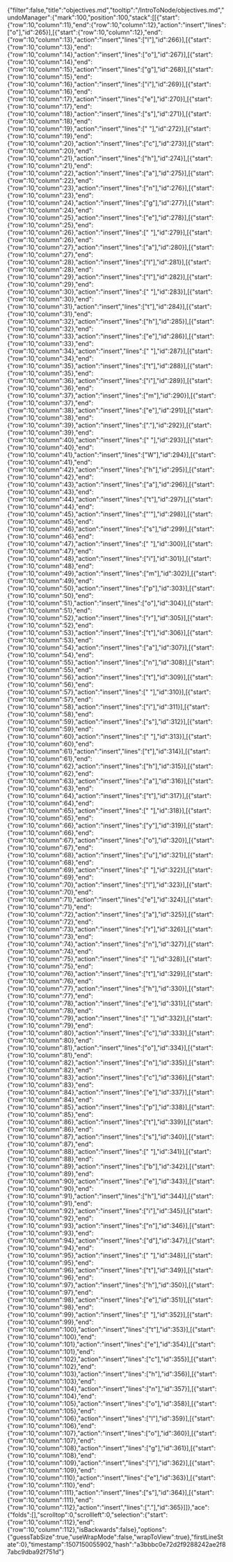 {"filter":false,"title":"objectives.md","tooltip":"/IntroToNode/objectives.md","undoManager":{"mark":100,"position":100,"stack":[[{"start":{"row":10,"column":11},"end":{"row":10,"column":12},"action":"insert","lines":["o"],"id":265}],[{"start":{"row":10,"column":12},"end":{"row":10,"column":13},"action":"insert","lines":["l"],"id":266}],[{"start":{"row":10,"column":13},"end":{"row":10,"column":14},"action":"insert","lines":["o"],"id":267}],[{"start":{"row":10,"column":14},"end":{"row":10,"column":15},"action":"insert","lines":["g"],"id":268}],[{"start":{"row":10,"column":15},"end":{"row":10,"column":16},"action":"insert","lines":["i"],"id":269}],[{"start":{"row":10,"column":16},"end":{"row":10,"column":17},"action":"insert","lines":["e"],"id":270}],[{"start":{"row":10,"column":17},"end":{"row":10,"column":18},"action":"insert","lines":["s"],"id":271}],[{"start":{"row":10,"column":18},"end":{"row":10,"column":19},"action":"insert","lines":[" "],"id":272}],[{"start":{"row":10,"column":19},"end":{"row":10,"column":20},"action":"insert","lines":["c"],"id":273}],[{"start":{"row":10,"column":20},"end":{"row":10,"column":21},"action":"insert","lines":["h"],"id":274}],[{"start":{"row":10,"column":21},"end":{"row":10,"column":22},"action":"insert","lines":["a"],"id":275}],[{"start":{"row":10,"column":22},"end":{"row":10,"column":23},"action":"insert","lines":["n"],"id":276}],[{"start":{"row":10,"column":23},"end":{"row":10,"column":24},"action":"insert","lines":["g"],"id":277}],[{"start":{"row":10,"column":24},"end":{"row":10,"column":25},"action":"insert","lines":["e"],"id":278}],[{"start":{"row":10,"column":25},"end":{"row":10,"column":26},"action":"insert","lines":[" "],"id":279}],[{"start":{"row":10,"column":26},"end":{"row":10,"column":27},"action":"insert","lines":["a"],"id":280}],[{"start":{"row":10,"column":27},"end":{"row":10,"column":28},"action":"insert","lines":["l"],"id":281}],[{"start":{"row":10,"column":28},"end":{"row":10,"column":29},"action":"insert","lines":["l"],"id":282}],[{"start":{"row":10,"column":29},"end":{"row":10,"column":30},"action":"insert","lines":[" "],"id":283}],[{"start":{"row":10,"column":30},"end":{"row":10,"column":31},"action":"insert","lines":["t"],"id":284}],[{"start":{"row":10,"column":31},"end":{"row":10,"column":32},"action":"insert","lines":["h"],"id":285}],[{"start":{"row":10,"column":32},"end":{"row":10,"column":33},"action":"insert","lines":["e"],"id":286}],[{"start":{"row":10,"column":33},"end":{"row":10,"column":34},"action":"insert","lines":[" "],"id":287}],[{"start":{"row":10,"column":34},"end":{"row":10,"column":35},"action":"insert","lines":["t"],"id":288}],[{"start":{"row":10,"column":35},"end":{"row":10,"column":36},"action":"insert","lines":["i"],"id":289}],[{"start":{"row":10,"column":36},"end":{"row":10,"column":37},"action":"insert","lines":["m"],"id":290}],[{"start":{"row":10,"column":37},"end":{"row":10,"column":38},"action":"insert","lines":["e"],"id":291}],[{"start":{"row":10,"column":38},"end":{"row":10,"column":39},"action":"insert","lines":["."],"id":292}],[{"start":{"row":10,"column":39},"end":{"row":10,"column":40},"action":"insert","lines":[" "],"id":293}],[{"start":{"row":10,"column":40},"end":{"row":10,"column":41},"action":"insert","lines":["W"],"id":294}],[{"start":{"row":10,"column":41},"end":{"row":10,"column":42},"action":"insert","lines":["h"],"id":295}],[{"start":{"row":10,"column":42},"end":{"row":10,"column":43},"action":"insert","lines":["a"],"id":296}],[{"start":{"row":10,"column":43},"end":{"row":10,"column":44},"action":"insert","lines":["t"],"id":297}],[{"start":{"row":10,"column":44},"end":{"row":10,"column":45},"action":"insert","lines":["'"],"id":298}],[{"start":{"row":10,"column":45},"end":{"row":10,"column":46},"action":"insert","lines":["s"],"id":299}],[{"start":{"row":10,"column":46},"end":{"row":10,"column":47},"action":"insert","lines":[" "],"id":300}],[{"start":{"row":10,"column":47},"end":{"row":10,"column":48},"action":"insert","lines":["i"],"id":301}],[{"start":{"row":10,"column":48},"end":{"row":10,"column":49},"action":"insert","lines":["m"],"id":302}],[{"start":{"row":10,"column":49},"end":{"row":10,"column":50},"action":"insert","lines":["p"],"id":303}],[{"start":{"row":10,"column":50},"end":{"row":10,"column":51},"action":"insert","lines":["o"],"id":304}],[{"start":{"row":10,"column":51},"end":{"row":10,"column":52},"action":"insert","lines":["r"],"id":305}],[{"start":{"row":10,"column":52},"end":{"row":10,"column":53},"action":"insert","lines":["t"],"id":306}],[{"start":{"row":10,"column":53},"end":{"row":10,"column":54},"action":"insert","lines":["a"],"id":307}],[{"start":{"row":10,"column":54},"end":{"row":10,"column":55},"action":"insert","lines":["n"],"id":308}],[{"start":{"row":10,"column":55},"end":{"row":10,"column":56},"action":"insert","lines":["t"],"id":309}],[{"start":{"row":10,"column":56},"end":{"row":10,"column":57},"action":"insert","lines":[" "],"id":310}],[{"start":{"row":10,"column":57},"end":{"row":10,"column":58},"action":"insert","lines":["i"],"id":311}],[{"start":{"row":10,"column":58},"end":{"row":10,"column":59},"action":"insert","lines":["s"],"id":312}],[{"start":{"row":10,"column":59},"end":{"row":10,"column":60},"action":"insert","lines":[" "],"id":313}],[{"start":{"row":10,"column":60},"end":{"row":10,"column":61},"action":"insert","lines":["t"],"id":314}],[{"start":{"row":10,"column":61},"end":{"row":10,"column":62},"action":"insert","lines":["h"],"id":315}],[{"start":{"row":10,"column":62},"end":{"row":10,"column":63},"action":"insert","lines":["a"],"id":316}],[{"start":{"row":10,"column":63},"end":{"row":10,"column":64},"action":"insert","lines":["t"],"id":317}],[{"start":{"row":10,"column":64},"end":{"row":10,"column":65},"action":"insert","lines":[" "],"id":318}],[{"start":{"row":10,"column":65},"end":{"row":10,"column":66},"action":"insert","lines":["y"],"id":319}],[{"start":{"row":10,"column":66},"end":{"row":10,"column":67},"action":"insert","lines":["o"],"id":320}],[{"start":{"row":10,"column":67},"end":{"row":10,"column":68},"action":"insert","lines":["u"],"id":321}],[{"start":{"row":10,"column":68},"end":{"row":10,"column":69},"action":"insert","lines":[" "],"id":322}],[{"start":{"row":10,"column":69},"end":{"row":10,"column":70},"action":"insert","lines":["l"],"id":323}],[{"start":{"row":10,"column":70},"end":{"row":10,"column":71},"action":"insert","lines":["e"],"id":324}],[{"start":{"row":10,"column":71},"end":{"row":10,"column":72},"action":"insert","lines":["a"],"id":325}],[{"start":{"row":10,"column":72},"end":{"row":10,"column":73},"action":"insert","lines":["r"],"id":326}],[{"start":{"row":10,"column":73},"end":{"row":10,"column":74},"action":"insert","lines":["n"],"id":327}],[{"start":{"row":10,"column":74},"end":{"row":10,"column":75},"action":"insert","lines":[" "],"id":328}],[{"start":{"row":10,"column":75},"end":{"row":10,"column":76},"action":"insert","lines":["t"],"id":329}],[{"start":{"row":10,"column":76},"end":{"row":10,"column":77},"action":"insert","lines":["h"],"id":330}],[{"start":{"row":10,"column":77},"end":{"row":10,"column":78},"action":"insert","lines":["e"],"id":331}],[{"start":{"row":10,"column":78},"end":{"row":10,"column":79},"action":"insert","lines":[" "],"id":332}],[{"start":{"row":10,"column":79},"end":{"row":10,"column":80},"action":"insert","lines":["c"],"id":333}],[{"start":{"row":10,"column":80},"end":{"row":10,"column":81},"action":"insert","lines":["o"],"id":334}],[{"start":{"row":10,"column":81},"end":{"row":10,"column":82},"action":"insert","lines":["n"],"id":335}],[{"start":{"row":10,"column":82},"end":{"row":10,"column":83},"action":"insert","lines":["c"],"id":336}],[{"start":{"row":10,"column":83},"end":{"row":10,"column":84},"action":"insert","lines":["e"],"id":337}],[{"start":{"row":10,"column":84},"end":{"row":10,"column":85},"action":"insert","lines":["p"],"id":338}],[{"start":{"row":10,"column":85},"end":{"row":10,"column":86},"action":"insert","lines":["t"],"id":339}],[{"start":{"row":10,"column":86},"end":{"row":10,"column":87},"action":"insert","lines":["s"],"id":340}],[{"start":{"row":10,"column":87},"end":{"row":10,"column":88},"action":"insert","lines":[" "],"id":341}],[{"start":{"row":10,"column":88},"end":{"row":10,"column":89},"action":"insert","lines":["b"],"id":342}],[{"start":{"row":10,"column":89},"end":{"row":10,"column":90},"action":"insert","lines":["e"],"id":343}],[{"start":{"row":10,"column":90},"end":{"row":10,"column":91},"action":"insert","lines":["h"],"id":344}],[{"start":{"row":10,"column":91},"end":{"row":10,"column":92},"action":"insert","lines":["i"],"id":345}],[{"start":{"row":10,"column":92},"end":{"row":10,"column":93},"action":"insert","lines":["n"],"id":346}],[{"start":{"row":10,"column":93},"end":{"row":10,"column":94},"action":"insert","lines":["d"],"id":347}],[{"start":{"row":10,"column":94},"end":{"row":10,"column":95},"action":"insert","lines":[" "],"id":348}],[{"start":{"row":10,"column":95},"end":{"row":10,"column":96},"action":"insert","lines":["t"],"id":349}],[{"start":{"row":10,"column":96},"end":{"row":10,"column":97},"action":"insert","lines":["h"],"id":350}],[{"start":{"row":10,"column":97},"end":{"row":10,"column":98},"action":"insert","lines":["e"],"id":351}],[{"start":{"row":10,"column":98},"end":{"row":10,"column":99},"action":"insert","lines":[" "],"id":352}],[{"start":{"row":10,"column":99},"end":{"row":10,"column":100},"action":"insert","lines":["t"],"id":353}],[{"start":{"row":10,"column":100},"end":{"row":10,"column":101},"action":"insert","lines":["e"],"id":354}],[{"start":{"row":10,"column":101},"end":{"row":10,"column":102},"action":"insert","lines":["c"],"id":355}],[{"start":{"row":10,"column":102},"end":{"row":10,"column":103},"action":"insert","lines":["h"],"id":356}],[{"start":{"row":10,"column":103},"end":{"row":10,"column":104},"action":"insert","lines":["n"],"id":357}],[{"start":{"row":10,"column":104},"end":{"row":10,"column":105},"action":"insert","lines":["o"],"id":358}],[{"start":{"row":10,"column":105},"end":{"row":10,"column":106},"action":"insert","lines":["l"],"id":359}],[{"start":{"row":10,"column":106},"end":{"row":10,"column":107},"action":"insert","lines":["o"],"id":360}],[{"start":{"row":10,"column":107},"end":{"row":10,"column":108},"action":"insert","lines":["g"],"id":361}],[{"start":{"row":10,"column":108},"end":{"row":10,"column":109},"action":"insert","lines":["i"],"id":362}],[{"start":{"row":10,"column":109},"end":{"row":10,"column":110},"action":"insert","lines":["e"],"id":363}],[{"start":{"row":10,"column":110},"end":{"row":10,"column":111},"action":"insert","lines":["s"],"id":364}],[{"start":{"row":10,"column":111},"end":{"row":10,"column":112},"action":"insert","lines":["."],"id":365}]]},"ace":{"folds":[],"scrolltop":0,"scrollleft":0,"selection":{"start":{"row":10,"column":112},"end":{"row":10,"column":112},"isBackwards":false},"options":{"guessTabSize":true,"useWrapMode":false,"wrapToView":true},"firstLineState":0},"timestamp":1507150055902,"hash":"a3bbbc0e72d2f9288242ae2f87abc9dba92f751d"}